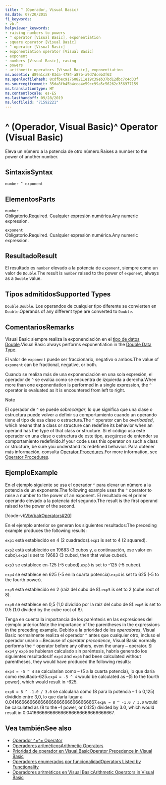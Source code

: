 ```yaml
---
title: ^ (Operador, Visual Basic)
ms.date: 07/20/2015
f1_keywords:
- vb.^
helpviewer_keywords:
- raising numbers to powers
- ^ operator [Visual Basic], exponentiation
- square operator [Visual Basic]
- ^ operator [Visual Basic]
- exponentiation operator [Visual Basic]
- exponent
- numbers [Visual Basic], rasing
- powers
- arithmetic operators [Visual Basic], exponentiation
ms.assetid: d89a1ca8-83da-4784-a87b-a9d7dceb3f62
ms.openlocfilehash: 8cdfbec917608211e19c39eb37bd12dbc7c4d33f
ms.sourcegitcommit: 35da8fb45b4cca4e59cc99a5c56262c356977159
ms.translationtype: HT
ms.contentlocale: es-ES
ms.lasthandoff: 09/28/2019
ms.locfileid: "71592221"
---
```

# <a name="-operator-visual-basic"></a><span data-ttu-id="aa4ce-102">^ (Operador, Visual Basic)</span><span class="sxs-lookup"><span data-stu-id="aa4ce-102">^ Operator (Visual Basic)</span></span>

<span data-ttu-id="aa4ce-103">Eleva un número a la potencia de otro número.</span><span class="sxs-lookup"><span data-stu-id="aa4ce-103">Raises a number to the power of another number.</span></span>

## <a name="syntax"></a><span data-ttu-id="aa4ce-104">Sintaxis</span><span class="sxs-lookup"><span data-stu-id="aa4ce-104">Syntax</span></span>

```vb
number ^ exponent
```

## <a name="parts"></a><span data-ttu-id="aa4ce-105">Elementos</span><span class="sxs-lookup"><span data-stu-id="aa4ce-105">Parts</span></span>

`number`\
<span data-ttu-id="aa4ce-106">Obligatorio.</span><span class="sxs-lookup"><span data-stu-id="aa4ce-106">Required.</span></span> <span data-ttu-id="aa4ce-107">Cualquier expresión numérica.</span><span class="sxs-lookup"><span data-stu-id="aa4ce-107">Any numeric expression.</span></span>

`exponent`\
<span data-ttu-id="aa4ce-108">Obligatorio.</span><span class="sxs-lookup"><span data-stu-id="aa4ce-108">Required.</span></span> <span data-ttu-id="aa4ce-109">Cualquier expresión numérica.</span><span class="sxs-lookup"><span data-stu-id="aa4ce-109">Any numeric expression.</span></span>

## <a name="result"></a><span data-ttu-id="aa4ce-110">Resultado</span><span class="sxs-lookup"><span data-stu-id="aa4ce-110">Result</span></span>

<span data-ttu-id="aa4ce-111">El resultado es `number` elevado a la potencia de `exponent`, siempre como un valor de `Double`.</span><span class="sxs-lookup"><span data-stu-id="aa4ce-111">The result is `number` raised to the power of `exponent`, always as a `Double` value.</span></span>

## <a name="supported-types"></a><span data-ttu-id="aa4ce-112">Tipos admitidos</span><span class="sxs-lookup"><span data-stu-id="aa4ce-112">Supported Types</span></span>

<span data-ttu-id="aa4ce-113">`Double`.</span><span class="sxs-lookup"><span data-stu-id="aa4ce-113">`Double`.</span></span> <span data-ttu-id="aa4ce-114">Los operandos de cualquier tipo diferente se convierten en `Double`.</span><span class="sxs-lookup"><span data-stu-id="aa4ce-114">Operands of any different type are converted to `Double`.</span></span>

## <a name="remarks"></a><span data-ttu-id="aa4ce-115">Comentarios</span><span class="sxs-lookup"><span data-stu-id="aa4ce-115">Remarks</span></span>

<span data-ttu-id="aa4ce-116">Visual Basic siempre realiza la exponenciación en el [tipo de datos Double](../../../visual-basic/language-reference/data-types/double-data-type.md).</span><span class="sxs-lookup"><span data-stu-id="aa4ce-116">Visual Basic always performs exponentiation in the [Double Data Type](../../../visual-basic/language-reference/data-types/double-data-type.md).</span></span>

<span data-ttu-id="aa4ce-117">El valor de `exponent` puede ser fraccionario, negativo o ambos.</span><span class="sxs-lookup"><span data-stu-id="aa4ce-117">The value of `exponent` can be fractional, negative, or both.</span></span>

<span data-ttu-id="aa4ce-118">Cuando se realiza más de una exponenciación en una sola expresión, el operador de `^` se evalúa como se encuentra de izquierda a derecha.</span><span class="sxs-lookup"><span data-stu-id="aa4ce-118">When more than one exponentiation is performed in a single expression, the `^` operator is evaluated as it is encountered from left to right.</span></span>

> [!NOTE]
> <span data-ttu-id="aa4ce-119">El operador de `^` se puede *sobrecargar*, lo que significa que una clase o estructura puede volver a definir su comportamiento cuando un operando tiene el tipo de esa clase o estructura.</span><span class="sxs-lookup"><span data-stu-id="aa4ce-119">The `^` operator can be *overloaded*, which means that a class or structure can redefine its behavior when an operand has the type of that class or structure.</span></span> <span data-ttu-id="aa4ce-120">Si el código usa este operador en una clase o estructura de este tipo, asegúrese de entender su comportamiento redefinido.</span><span class="sxs-lookup"><span data-stu-id="aa4ce-120">If your code uses this operator on such a class or structure, be sure you understand its redefined behavior.</span></span> <span data-ttu-id="aa4ce-121">Para obtener más información, consulta [Operator Procedures](../../../visual-basic/programming-guide/language-features/procedures/operator-procedures.md).</span><span class="sxs-lookup"><span data-stu-id="aa4ce-121">For more information, see [Operator Procedures](../../../visual-basic/programming-guide/language-features/procedures/operator-procedures.md).</span></span>

## <a name="example"></a><span data-ttu-id="aa4ce-122">Ejemplo</span><span class="sxs-lookup"><span data-stu-id="aa4ce-122">Example</span></span>

<span data-ttu-id="aa4ce-123">En el ejemplo siguiente se usa el operador `^` para elevar un número a la potencia de un exponente.</span><span class="sxs-lookup"><span data-stu-id="aa4ce-123">The following example uses the `^` operator to raise a number to the power of an exponent.</span></span> <span data-ttu-id="aa4ce-124">El resultado es el primer operando elevado a la potencia del segundo.</span><span class="sxs-lookup"><span data-stu-id="aa4ce-124">The result is the first operand raised to the power of the second.</span></span>

[!code-vb[VbVbalrOperators#20](~/samples/snippets/visualbasic/VS_Snippets_VBCSharp/VbVbalrOperators/VB/Class1.vb#20)]

<span data-ttu-id="aa4ce-125">En el ejemplo anterior se generan los siguientes resultados:</span><span class="sxs-lookup"><span data-stu-id="aa4ce-125">The preceding example produces the following results:</span></span>

<span data-ttu-id="aa4ce-126">`exp1` está establecido en 4 (2 cuadrados).</span><span class="sxs-lookup"><span data-stu-id="aa4ce-126">`exp1` is set to 4 (2 squared).</span></span>

<span data-ttu-id="aa4ce-127">`exp2` está establecido en 19683 (3 cubos y, a continuación, ese valor en cubo).</span><span class="sxs-lookup"><span data-stu-id="aa4ce-127">`exp2` is set to 19683 (3 cubed, then that value cubed).</span></span>

<span data-ttu-id="aa4ce-128">`exp3` se establece en-125 (-5 cubed).</span><span class="sxs-lookup"><span data-stu-id="aa4ce-128">`exp3` is set to -125 (-5 cubed).</span></span>

<span data-ttu-id="aa4ce-129">`exp4` se establece en 625 (-5 en la cuarta potencia).</span><span class="sxs-lookup"><span data-stu-id="aa4ce-129">`exp4` is set to 625 (-5 to the fourth power).</span></span>

<span data-ttu-id="aa4ce-130">`exp5` está establecido en 2 (raíz del cubo de 8).</span><span class="sxs-lookup"><span data-stu-id="aa4ce-130">`exp5` is set to 2 (cube root of 8).</span></span>

<span data-ttu-id="aa4ce-131">`exp6` se establece en 0,5 (1,0 dividido por la raíz del cubo de 8).</span><span class="sxs-lookup"><span data-stu-id="aa4ce-131">`exp6` is set to 0.5 (1.0 divided by the cube root of 8).</span></span>

<span data-ttu-id="aa4ce-132">Tenga en cuenta la importancia de los paréntesis en las expresiones del ejemplo anterior.</span><span class="sxs-lookup"><span data-stu-id="aa4ce-132">Note the importance of the parentheses in the expressions in the preceding example.</span></span> <span data-ttu-id="aa4ce-133">Debido a la prioridad de los *operadores*, Visual Basic normalmente realiza el operador `^` antes que cualquier otro, incluso el operador unario `–`.</span><span class="sxs-lookup"><span data-stu-id="aa4ce-133">Because of *operator precedence*, Visual Basic normally performs the `^` operator before any others, even the unary `–` operator.</span></span> <span data-ttu-id="aa4ce-134">Si `exp4` y `exp6` se hubieran calculado sin paréntesis, habría generado los siguientes resultados:</span><span class="sxs-lookup"><span data-stu-id="aa4ce-134">If `exp4` and `exp6` had been calculated without parentheses, they would have produced the following results:</span></span>

<span data-ttu-id="aa4ce-135">`exp4 = -5 ^ 4` se calcularían como – (5 a la cuarta potencia), lo que daría como resultado-625.</span><span class="sxs-lookup"><span data-stu-id="aa4ce-135">`exp4 = -5 ^ 4` would be calculated as –(5 to the fourth power), which would result in -625.</span></span>

<span data-ttu-id="aa4ce-136">`exp6 = 8 ^ -1.0 / 3.0` se calcularía como (8 para la potencia – 1 o 0,125) dividido entre 3,0, lo que daría lugar a 0.041666666666666666666666666666667.</span><span class="sxs-lookup"><span data-stu-id="aa4ce-136">`exp6 = 8 ^ -1.0 / 3.0` would be calculated as (8 to the –1 power, or 0.125) divided by 3.0, which would result in 0.041666666666666666666666666666667.</span></span>

## <a name="see-also"></a><span data-ttu-id="aa4ce-137">Vea también</span><span class="sxs-lookup"><span data-stu-id="aa4ce-137">See also</span></span>

- [<span data-ttu-id="aa4ce-138">Operador ^=</span><span class="sxs-lookup"><span data-stu-id="aa4ce-138">^= Operator</span></span>](../../../visual-basic/language-reference/operators/exponentiation-assignment-operator.md)
- [<span data-ttu-id="aa4ce-139">Operadores aritméticos</span><span class="sxs-lookup"><span data-stu-id="aa4ce-139">Arithmetic Operators</span></span>](../../../visual-basic/language-reference/operators/arithmetic-operators.md)
- [<span data-ttu-id="aa4ce-140">Prioridad de operador en Visual Basic</span><span class="sxs-lookup"><span data-stu-id="aa4ce-140">Operator Precedence in Visual Basic</span></span>](../../../visual-basic/language-reference/operators/operator-precedence.md)
- [<span data-ttu-id="aa4ce-141">Operadores enumerados por funcionalidad</span><span class="sxs-lookup"><span data-stu-id="aa4ce-141">Operators Listed by Functionality</span></span>](../../../visual-basic/language-reference/operators/operators-listed-by-functionality.md)
- [<span data-ttu-id="aa4ce-142">Operadores aritméticos en Visual Basic</span><span class="sxs-lookup"><span data-stu-id="aa4ce-142">Arithmetic Operators in Visual Basic</span></span>](../../../visual-basic/programming-guide/language-features/operators-and-expressions/arithmetic-operators.md)
